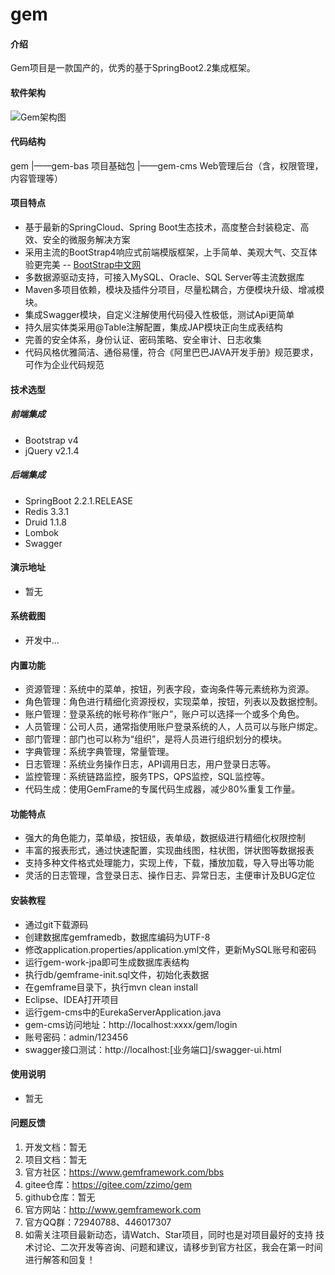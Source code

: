 # gem

#### 介绍
Gem项目是一款国产的，优秀的基于SpringBoot2.2集成框架。

#### 软件架构
![Gem架构图](https://images.gitee.com/uploads/images/2019/1215/223822_6d41d924_1388237.png "屏幕截图.png")

#### 代码结构

gem
 |——gem-bas 项目基础包
 |——gem-cms Web管理后台（含，权限管理，内容管理等）

#### 项目特点
- 基于最新的SpringCloud、Spring Boot生态技术，高度整合封装稳定、高效、安全的微服务解决方案
- 采用主流的BootStrap4响应式前端模版框架，上手简单、美观大气、交互体验更完美
-- [BootStrap中文网](https://www.bootcss.com)
- 多数据源驱动支持，可接入MySQL、Oracle、SQL Server等主流数据库
- Maven多项目依赖，模块及插件分项目，尽量松耦合，方便模块升级、增减模块。
- 集成Swagger模块，自定义注解使用代码侵入性极低，测试Api更简单
- 持久层实体类采用@Table注解配置，集成JAP模块正向生成表结构
- 完善的安全体系，身份认证、密码策略、安全审计、日志收集
- 代码风格优雅简洁、通俗易懂，符合《阿里巴巴JAVA开发手册》规范要求，可作为企业代码规范

#### 技术选型
##### 前端集成

- Bootstrap v4
- jQuery v2.1.4

##### 后端集成
- SpringBoot 2.2.1.RELEASE
- Redis 3.3.1
- Druid 1.1.8
- Lombok
- Swagger

#### 演示地址

- 暂无

#### 系统截图

- 开发中...

#### 内置功能

- 资源管理：系统中的菜单，按钮，列表字段，查询条件等元素统称为资源。
- 角色管理：角色进行精细化资源授权，实现菜单，按钮，列表以及数据控制。
- 账户管理：登录系统的帐号称作“账户”，账户可以选择一个或多个角色。
- 人员管理：公司人员，通常指使用账户登录系统的人，人员可以与账户绑定。
- 部门管理：部门也可以称为“组织”，是将人员进行组织划分的模块。
- 字典管理：系统字典管理，常量管理。
- 日志管理：系统业务操作日志，API调用日志，用户登录日志等。
- 监控管理：系统链路监控，服务TPS，QPS监控，SQL监控等。
- 代码生成：使用GemFrame的专属代码生成器，减少80%重复工作量。

#### 功能特点

- 强大的角色能力，菜单级，按钮级，表单级，数据级进行精细化权限控制
- 丰富的报表形式，通过快速配置，实现曲线图，柱状图，饼状图等数据报表
- 支持多种文件格式处理能力，实现上传，下载，播放加载，导入导出等功能
- 灵活的日志管理，含登录日志、操作日志、异常日志，主便审计及BUG定位

#### 安装教程

- 通过git下载源码
- 创建数据库gemframedb，数据库编码为UTF-8
- 修改application.properties/application.yml文件，更新MySQL账号和密码
- 运行gem-work-jpa即可生成数据库表结构
- 执行db/gemframe-init.sql文件，初始化表数据
- 在gemframe目录下，执行mvn clean install
- Eclipse、IDEA打开项目
- 运行gem-cms中的EurekaServerApplication.java
- gem-cms访问地址：http://localhost:xxxx/gem/login
- 账号密码：admin/123456
- swagger接口测试：http://localhost:[业务端口]/swagger-ui.html

#### 使用说明

- 暂无

#### 问题反馈

1.  开发文档：暂无
2.  项目文档：暂无
3.  官方社区：https://www.gemframework.com/bbs
4.  gitee仓库：https://gitee.com/zzimo/gem
5.  github仓库：暂无
6.  官方网站：http://www.gemframework.com
7.  官方QQ群：72940788、446017307
8.  如需关注项目最新动态，请Watch、Star项目，同时也是对项目最好的支持 技术讨论、二次开发等咨询、问题和建议，请移步到官方社区，我会在第一时间进行解答和回复！